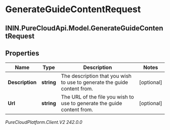 # GenerateGuideContentRequest

## ININ.PureCloudApi.Model.GenerateGuideContentRequest

## Properties

|Name | Type | Description | Notes|
|------------ | ------------- | ------------- | -------------|
| **Description** | **string** | The description that you wish to use to generate the guide content from. | [optional] |
| **Url** | **string** | The URL of the file you wish to use to generate the guide content from. | [optional] |



_PureCloudPlatform.Client.V2 242.0.0_
